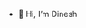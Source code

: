 - 👋 Hi, I’m Dinesh


<!---
babudv41/babudv41 is a ✨ special ✨ repository because its `README.md` (this file) appears on your GitHub profile.
You can click the Preview link to take a look at your changes.
--->

